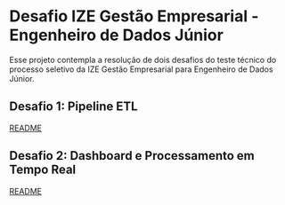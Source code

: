 # Desafio IZE Gestão Empresarial - Engenheiro de Dados Júnior

Esse projeto contempla a resolução de dois desafios do teste técnico do processo seletivo da IZE Gestão Empresarial para Engenheiro de Dados Júnior.

## Desafio 1: Pipeline ETL

[README](./desafio-1/README.md)

## Desafio 2: Dashboard e Processamento em Tempo Real

[README](./desafio-2/README.md)
